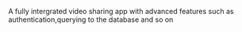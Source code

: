   A fully intergrated video sharing app with advanced features such as authentication,querying to the database and so on
